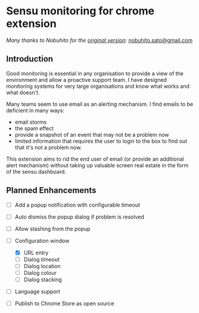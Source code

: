 # Sensu monitoring for chrome extension

_Many thanks to Nobuhito for the [original version](https://github.com/nobuhito/Tessen):_ nobuhito.sato@gmail.com

## Introduction

Good monitoring is essential in any organisation to provide a view of
the environment and allow a proactive support team.  I have designed
monitoring systems for very large organisations and know what works
and what doesn't.

Many teams seem to use email as an alerting mechanism.  I find emails
to be deficient in many ways:
- email storms
- the spam effect
- provide a snapshot of an event that may not be a problem now
- limited information that requires the user to login to the box to
find out that it's not a problem now.

This extension aims to rid the end user of email (or provide an additional
alert mechanism) without taking up valuable screen real estate in the form of the sensu dashboard.

## Planned Enhancements

- [ ] Add a popup notification with configurable timeout
- [ ] Auto dismiss the popup dialog if problem is resolved
- [ ] Allow stashing from the popup
- [ ] Configuration window
  - [x] URL entry
  - [ ] Dialog timeout
  - [ ] Dialog location
  - [ ] Dialog colour
  - [ ] Dialog stacking
- [ ] Language support
- [ ] Publish to Chrome Store as open source




